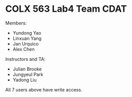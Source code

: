 # COLX 563 Lab4 Team CDAT

Members:

- Yundong Yao
- Linxuan Yang
- Jan Urquico
- Alex Chen

Instructors and TA:

- Julian Brooke
- Jungyeul Park
- Yadong Liu

All 7 users above have write access.
